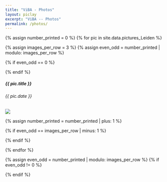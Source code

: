 ```yaml
---
title: "ViBA - Photos"
layout: piclay
excerpt: "ViBA -- Photos"
permalink: /photos/
---
```



{% assign number_printed = 0 %}
{% for pic in site.data.pictures_Leiden %}

{% assign images_per_row = 3 %}
{% assign even_odd = number_printed | modulo: images_per_row %}

{% if even_odd == 0 %}
<div class="row" style="overflow: auto;">
{% endif %}
<h5>{{ pic.title }}</h5>
<h6>{{ pic.date }}</h6>
<div class="col-sm-4 clearfix">
    <img src="{{ site.url }}{{ site.baseurl }}/images/picpic/Gallery/{{ pic.image }}" class="img-responsive" style="max-width:100%; height:auto;"/>
</div>

{% assign number_printed = number_printed | plus: 1 %}

{% if even_odd == images_per_row | minus: 1 %}
</div>
{% endif %}

{% endfor %}

{% assign even_odd = number_printed | modulo: images_per_row %}
{% if even_odd != 0 %}
</div>
{% endif %}

<p> &nbsp; </p>
